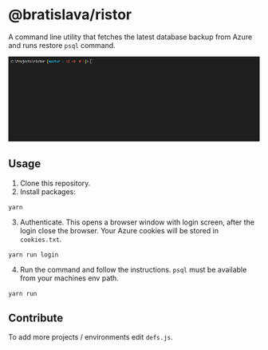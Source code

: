 # @bratislava/ristor

A command line utility that fetches the latest database backup from Azure and runs restore `psql` command.

![image](video.gif)

## Usage
1. Clone this repository.
2. Install packages:
```
yarn
```
3. Authenticate. This opens a browser window with login screen, after the login close the browser. Your Azure cookies will be stored in `cookies.txt`.
```
yarn run login
```
4. Run the command and follow the instructions. `psql` must be available from your machines env path.
```
yarn run
```

## Contribute
To add more projects / environments edit `defs.js`.